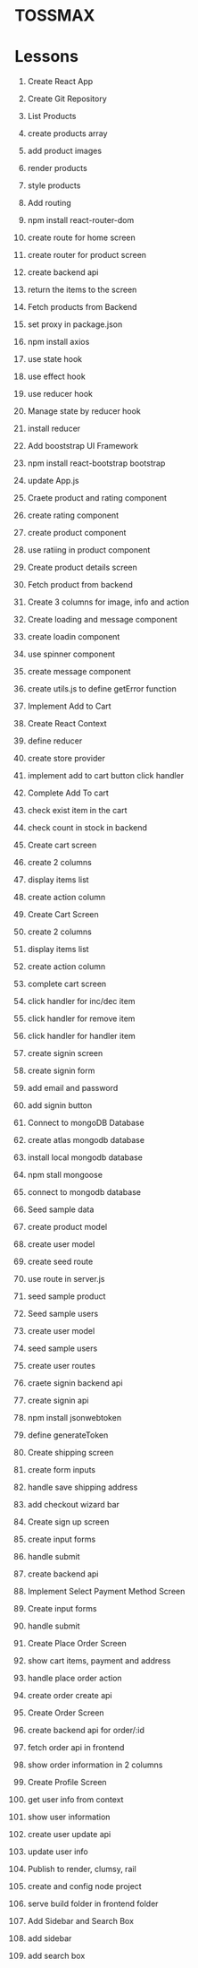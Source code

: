 # TOSSMAX

# Lessons

1. Create React App
2. Create Git Repository

3. List Products
4. create products array
5. add product images
6. render products
7. style products

8. Add routing
9. npm install react-router-dom
10. create route for home screen
11. create router for product screen

12. create backend api
13. return the items to the screen

14. Fetch products from Backend
15. set proxy in package.json
16. npm install axios
17. use state hook
18. use effect hook
19. use reducer hook

20. Manage state by reducer hook
21. install reducer

22. Add booststrap UI Framework
23. npm install react-bootstrap bootstrap
24. update App.js

25. Craete product and rating component
26. create rating component
27. create product component
28. use ratiing in product component

29. Create product details screen
30. Fetch product from backend
31. Create 3 columns for image, info and action

32. Create loading and message component
33. create loadin component
34. use spinner component
35. create message component
36. create utils.js to define getError function

37. Implement Add to Cart
38. Create React Context
39. define reducer
40. create store provider
41. implement add to cart button click handler

42. Complete Add To cart
43. check exist item in the cart
44. check count in stock in backend

45. Create cart screen
46. create 2 columns
47. display items list
48. create action column

49. Create Cart Screen
50. create 2 columns
51. display items list
52. create action column

53. complete cart screen
54. click handler for inc/dec item
55. click handler for remove item
56. click handler for handler item

57. create signin screen
58. create signin form
59. add email and password
60. add signin button

61. Connect to mongoDB Database
62. create atlas mongodb database
63. install local mongodb database
64. npm stall mongoose
65. connect to mongodb database

66. Seed sample data
67. create product model
68. create user model
69. create seed route
70. use route in server.js
71. seed sample product

72. Seed sample users
73. create user model
74. seed sample users
75. create user routes

76. craete signin backend api
77. create signin api
78. npm install jsonwebtoken
79. define generateToken

80. Create shipping screen
81. create form inputs
82. handle save shipping address
83. add checkout wizard bar

84. Create sign up screen
85. create input forms
86. handle submit
87. create backend api

88. Implement Select Payment Method Screen
89. Create input forms
90. handle submit

91. Create Place Order Screen
92. show cart items, payment and address
93. handle place order action
94. create order create api

95. Create Order Screen
96. create backend api for order/:id
97. fetch order api in frontend
98. show order information in 2 columns

99. Create Profile Screen
100. get user info from context
101. show user information
102. create user update api
103. update user info

104. Publish to render, clumsy, rail
105. create and config node project
106. serve build folder in frontend folder

107. Add Sidebar and Search Box
108. add sidebar
109. add search box
